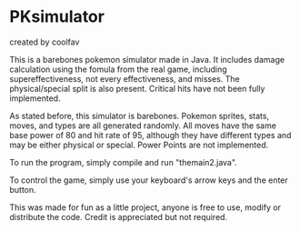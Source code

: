 # PKsimulator
created by coolfav

This is a barebones pokemon simulator made in Java. It includes damage calculation using the fomula from the real game, including supereffectiveness, not every effectiveness, and misses. The physical/special split is also present. Critical hits have not been fully implemented.

As stated before, this simulator is barebones. Pokemon sprites, stats, moves, and types are all generated randomly. All moves have the same base power of 80 and hit rate of 95, although they have different types and may be either physical or special. Power Points are not implemented.

To run the program, simply compile and run "themain2.java". 

To control the game, simply use your keyboard's arrow keys and the enter button.

This was made for fun as a little project, anyone is free to use, modify or distribute the code. Credit is appreciated but not required.
